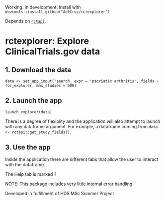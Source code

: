 Working. In development. Install with `devtools::install_github("AdlCruz/rctexplorer")`

Depends on [`rctapi`](https://github.com/AdlCruz/rctapi).

# rctexplorer: Explore ClinicalTrials.gov data

## 1. Download the data

`data <- set_app_input("search_ expr = "psoriatic arthritis", fields - for_explorer, max_studies = 500)`

## 2. Launch the app

`launch_explorer(data)`

There is a degree of flexiblity and the application will also attempt to launch with any dataframe argument.
For example, a dataframe coming from `data <- rctapi::get_study_fields()`.

## 3. Use the app

Inside the application there are different tabs that allow the user to interact with the dataframe.

The Help tab is marked ?

NOTE: This package includes very little internal error handling.

Developed in fulfillment of HDS MSc Summer Project

